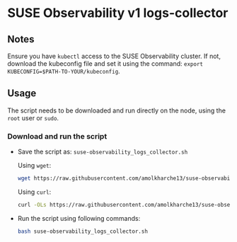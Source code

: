 # SUSE Observability v1 logs-collector

## Notes

Ensure you have `kubectl` access to the SUSE Observability cluster. If not, download the kubeconfig file and set it using the command: `export KUBECONFIG=$PATH-TO-YOUR/kubeconfig`.

## Usage

The script needs to be downloaded and run directly on the node, using the `root` user or `sudo`.

### Download and run the script
* Save the script as: `suse-observability_logs_collector.sh`

  Using `wget`:
    ```bash
    wget https://raw.githubusercontent.com/amolkharche13/suse-observability/refs/heads/main/suse-observability_logs_collector.sh
    ```
  Using `curl`:
    ```bash
    curl -OLs https://raw.githubusercontent.com/amolkharche13/suse-observability/refs/heads/main/suse-observability_logs_collector.sh
    ```
 
* Run the script using following commands:
  ```bash
  bash suse-observability_logs_collector.sh
  ```
  
